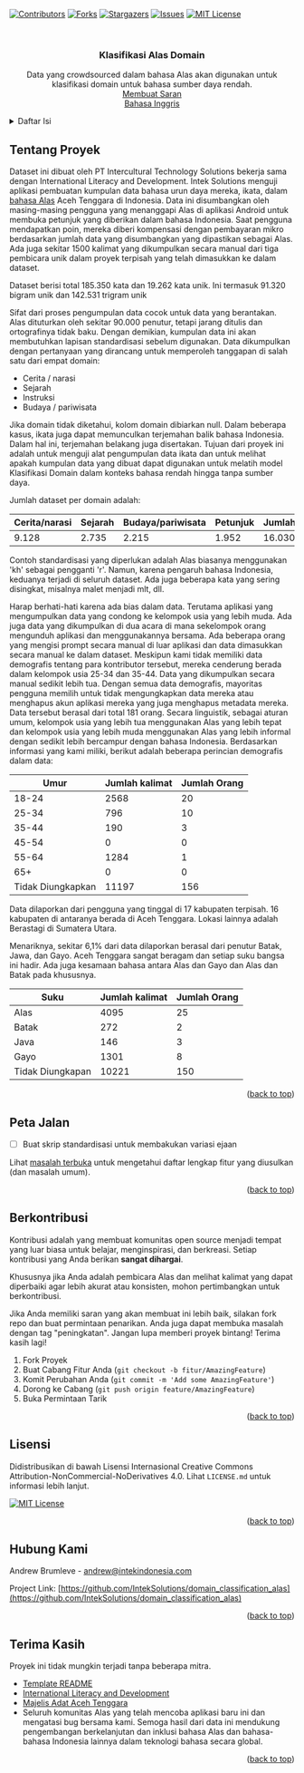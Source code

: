 <!-- Improved compatibility of back to top link: See: https://github.com/othneildrew/Best-README-Template/pull/73 -->
<a name="readme-top"></a>
<!--
*** Thanks for checking out the Best-README-Template. If you have a suggestion
*** that would make this better, please fork the repo and create a pull request
*** or simply open an issue with the tag "enhancement".
*** Don't forget to give the project a star!
*** Thanks again! Now go create something AMAZING! :D
-->



<!-- PROJECT SHIELDS -->
<!--
*** I'm using markdown "reference style" links for readability.
*** Reference links are enclosed in brackets [ ] instead of parentheses ( ).
*** See the bottom of this document for the declaration of the reference variables
*** for contributors-url, forks-url, etc. This is an optional, concise syntax you may use.
*** https://www.markdownguide.org/basic-syntax/#reference-style-links
-->
[![Contributors][contributors-shield]][contributors-url]
[![Forks][forks-shield]][forks-url]
[![Stargazers][stars-shield]][stars-url]
[![Issues][issues-shield]][issues-url]
[![MIT License][license-shield]][license-url]




<!-- PROJECT LOGO -->
<br />
<div align="center">
  <a href="https://github.com/IntekSolutions/domain_classification_alas">
  </a>

  <h3 align="center">Klasifikasi Alas Domain</h3>

  <p align="center">
    Data yang crowdsourced dalam bahasa Alas akan digunakan untuk klasifikasi domain untuk bahasa sumber daya rendah.
    <br />
    <a href="https://github.com/IntekSolutions/domain_classification_alas/issues">Membuat Saran</a>
    <br />
    <a href="https://github.com/IntekSolutions/domain_classification_alas/blob/main/README.md">     Bahasa Inggris</a>
  </p>
</div>



<!-- Daftar Isi -->
<details>
  <summary>Daftar Isi</summary>
  <ol>
    <li>
      <a href="#Tentang-Proyek">Tentang Proyek</a>
    </li>
    <li><a href="#Peta-Jalan">Peta Jalan</a></li>
    <li><a href="#Berkontribusi">Berkontribusi</a></li>
    <li><a href="#lisensi">Lisensi</a></li>
    <li><a href="#Hubung-Kami">Hubung Kami</a></li>
    <li><a href="#Terima-Kasih">Terima Kasih</a></li>
  </ol>
</details>



<!-- TENTANG PROYEK -->
## Tentang Proyek

Dataset ini dibuat oleh PT Intercultural Technology Solutions bekerja sama dengan International Literacy and Development. Intek Solutions menguji aplikasi pembuatan kumpulan data bahasa urun daya mereka, ikata, dalam [bahasa Alas](https://en.wikipedia.org/wiki/Alas_language) Aceh Tenggara di Indonesia. Data ini disumbangkan oleh masing-masing pengguna yang menanggapi Alas di aplikasi Android untuk membuka petunjuk yang diberikan dalam bahasa Indonesia. Saat pengguna mendapatkan poin, mereka diberi kompensasi dengan pembayaran mikro berdasarkan jumlah data yang disumbangkan yang dipastikan sebagai Alas. Ada juga sekitar 1500 kalimat yang dikumpulkan secara manual dari tiga pembicara unik dalam proyek terpisah yang telah dimasukkan ke dalam dataset.

Dataset berisi total 185.350 kata dan 19.262 kata unik. Ini termasuk 91.320 bigram unik dan 142.531 trigram unik

Sifat dari proses pengumpulan data cocok untuk data yang berantakan. Alas dituturkan oleh sekitar 90.000 penutur, tetapi jarang ditulis dan ortografinya tidak baku. Dengan demikian, kumpulan data ini akan membutuhkan lapisan standardisasi sebelum digunakan. Data dikumpulkan dengan pertanyaan yang dirancang untuk memperoleh tanggapan di salah satu dari empat domain:
* Cerita / narasi
* Sejarah
* Instruksi
* Budaya / pariwisata
  
Jika domain tidak diketahui, kolom domain dibiarkan null. Dalam beberapa kasus, ikata juga dapat memunculkan terjemahan balik bahasa Indonesia. Dalam hal ini, terjemahan belakang juga disertakan. Tujuan dari proyek ini adalah untuk menguji alat pengumpulan data ikata dan untuk melihat apakah kumpulan data yang dibuat dapat digunakan untuk melatih model Klasifikasi Domain dalam konteks bahasa rendah hingga tanpa sumber daya.

Jumlah dataset per domain adalah:

|Cerita/narasi|Sejarah|Budaya/pariwisata|Petunjuk|Jumlah|
|---|---|---|---|---|
|9.128|2.735|2.215|1.952|16.030|

Contoh standardisasi yang diperlukan adalah Alas biasanya menggunakan 'kh' sebagai pengganti 'r'. Namun, karena pengaruh bahasa Indonesia, keduanya terjadi di seluruh dataset. Ada juga beberapa kata yang sering disingkat, misalnya malet menjadi mlt, dll.

Harap berhati-hati karena ada bias dalam data. Terutama aplikasi yang mengumpulkan data yang condong ke kelompok usia yang lebih muda. Ada juga data yang dikumpulkan di dua acara di mana sekelompok orang mengunduh aplikasi dan menggunakannya bersama. Ada beberapa orang yang mengisi prompt secara manual di luar aplikasi dan data dimasukkan secara manual ke dalam dataset. Meskipun kami tidak memiliki data demografis tentang para kontributor tersebut, mereka cenderung berada dalam kelompok usia 25-34 dan 35-44. Data yang dikumpulkan secara manual sedikit lebih tua. Dengan semua data demografis, mayoritas pengguna memilih untuk tidak mengungkapkan data mereka atau menghapus akun aplikasi mereka yang juga menghapus metadata mereka. Data tersebut berasal dari total 181 orang. Secara linguistik, sebagai aturan umum, kelompok usia yang lebih tua menggunakan Alas yang lebih tepat dan kelompok usia yang lebih muda menggunakan Alas yang lebih informal dengan sedikit lebih bercampur dengan bahasa Indonesia. Berdasarkan informasi yang kami miliki, berikut adalah beberapa perincian demografis dalam data:

|Umur|Jumlah kalimat|Jumlah Orang|
|---|---|---|
|18-24|2568|20|
|25-34|796|10|
|35-44|190|3|
|45-54|0|0|
|55-64|1284|1|
|65+|0|0|
|Tidak Diungkapkan|11197|156|

Data dilaporkan dari pengguna yang tinggal di 17 kabupaten terpisah. 16 kabupaten di antaranya berada di Aceh Tenggara. Lokasi lainnya adalah Berastagi di Sumatera Utara.

Menariknya, sekitar 6,1% dari data dilaporkan berasal dari penutur Batak, Jawa, dan Gayo. Aceh Tenggara sangat beragam dan setiap suku bangsa ini hadir. Ada juga kesamaan bahasa antara Alas dan Gayo dan Alas dan Batak pada khususnya.

|Suku|Jumlah kalimat|Jumlah Orang|
|---|---|---|
|Alas|4095|25|
|Batak|272|2|
|Java|146|3|
|Gayo|1301|8|
|Tidak Diungkapan|10221|150|




<p align="right">(<a href="#readme-top">back to top</a>)</p>


<!-- PETA JALAN -->
## Peta Jalan

- [ ] Buat skrip standardisasi untuk membakukan variasi ejaan


Lihat [masalah terbuka](https://github.com/IntekSolutions/domain_classification_alas/issues) untuk mengetahui daftar lengkap fitur yang diusulkan (dan masalah umum).

<p align="right">(<a href="#readme-top">back to top</a>)</p>



<!-- BERKONTRIBUSI -->
## Berkontribusi

Kontribusi adalah yang membuat komunitas open source menjadi tempat yang luar biasa untuk belajar, menginspirasi, dan berkreasi. Setiap kontribusi yang Anda berikan **sangat dihargai**.

Khususnya jika Anda adalah pembicara Alas dan melihat kalimat yang dapat diperbaiki agar lebih akurat atau konsisten, mohon pertimbangkan untuk berkontribusi.

Jika Anda memiliki saran yang akan membuat ini lebih baik, silakan fork repo dan buat permintaan penarikan. Anda juga dapat membuka masalah dengan tag "peningkatan".
Jangan lupa memberi proyek bintang! Terima kasih lagi!

1. Fork Proyek
2. Buat Cabang Fitur Anda (`git checkout -b fitur/AmazingFeature`)
3. Komit Perubahan Anda (`git commit -m 'Add some AmazingFeature'`)
4. Dorong ke Cabang (`git push origin feature/AmazingFeature`)
5. Buka Permintaan Tarik

<p align="right">(<a href="#readme-top">back to top</a>)</p>



<!-- LISENSI -->
## Lisensi

Didistribusikan di bawah Lisensi Internasional Creative Commons Attribution-NonCommercial-NoDerivatives 4.0. Lihat `LICENSE.md` untuk informasi lebih lanjut.

[![MIT License][license-shield]][license-url]

<p align="right">(<a href="#readme-top">back to top</a>)</p>



<!-- HUBUNG KAMI -->
## Hubung Kami

Andrew Brumleve - andrew@intekindonesia.com

Project Link: [https://github.com/IntekSolutions/domain_classification_alas](https://github.com/IntekSolutions/domain_classification_alas)

<p align="right">(<a href="#readme-top">back to top</a>)</p>



<!-- TERIMA KASIH -->
## Terima Kasih

Proyek ini tidak mungkin terjadi tanpa beberapa mitra.

* [Template README](https://github.com/othneildrew/Best-README-Template)
* [International Literacy and Development](https://ilad.ngo)
* [Majelis Adat Aceh Tenggara](https://maa.acehprov.go.id/)
* Seluruh komunitas Alas yang telah mencoba aplikasi baru ini dan mengatasi bug bersama kami. Semoga hasil dari data ini mendukung pengembangan berkelanjutan dan inklusi bahasa Alas dan bahasa-bahasa Indonesia lainnya dalam teknologi bahasa secara global.
<p align="right">(<a href="#readme-top">back to top</a>)</p>



<!-- MARKDOWN LINKS & IMAGES -->
<!-- https://www.markdownguide.org/basic-syntax/#reference-style-links -->
[contributors-shield]: https://img.shields.io/github/contributors/IntekSolutions/domain_classification_alas.svg?style=for-the-badge
[contributors-url]: https://github.com/IntekSolutions/domain_classification_alas/graphs/contributors
[forks-shield]: https://img.shields.io/github/forks/IntekSolutions/domain_classification_alas.svg?style=for-the-badge
[forks-url]: https://github.com/IntekSolutions/domain_classification_alas/network/members
[stars-shield]: https://img.shields.io/github/stars/IntekSolutions/domain_classification_alas.svg?style=for-the-badge
[stars-url]: https://github.com/IntekSolutions/domain_classification_alas/stargazers
[issues-shield]: https://img.shields.io/github/issues/IntekSolutions/domain_classification_alas.svg?style=for-the-badge
[issues-url]: https://github.com/IntekSolutions/domain_classification_alas/issues
[license-shield]: https://img.shields.io/badge/License-CC_BY--NC--ND_4.0-lightgrey.svg
[license-url]: https://github.com/IntekSolutions/domain_classification_alas/blob/master/license.md


